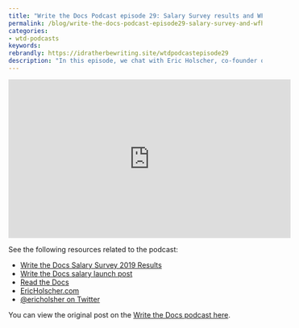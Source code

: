 ```yaml
---
title: "Write the Docs Podcast episode 29: Salary Survey results and WFH tips, with Eric Holscher"
permalink: /blog/write-the-docs-podcast-episode29-salary-survey-and-wfh/
categories:
- wtd-podcasts
keywords:
rebrandly: https://idratherbewriting.site/wtdpodcastepisode29
description: "In this episode, we chat with Eric Holscher, co-founder of both Read the Docs and Write the Docs, about the recent <a href='https://www.writethedocs.org/surveys/salary-survey/2019/'>Salary Survey</a> that the WTD group conducted. This survey was launched in Fall 2019, and the results published were recently published. The salary survey covers details such as types of employment, job titles, roles, length of time in role, work location, annual salary, salary breakdowns by state, additional benefits, satisfaction, reasons for dissastisfaction, organization type, respondent demographics, and more. In addition to exploring the survey, we also chat about tips for working from home, especially given that both Eric and Chris have been working remotely for many years."
---
```


<iframe width="560" height="315" src="https://www.youtube.com/embed/zO570wuFQ84" frameborder="0" allow="accelerometer; autoplay; encrypted-media; gyroscope; picture-in-picture" allowfullscreen></iframe>

See the following resources related to the podcast:

* [Write the Docs Salary Survey 2019 Results](https://www.writethedocs.org/surveys/salary-survey/2019/)
* [Write the Docs salary launch post](https://www.writethedocs.org/surveys/salary-survey-sep-2019/)
* [Read the Docs](https://readthedocs.org)
* [EricHolscher.com](https://www.ericholscher.com/)
* [@ericholsher on Twitter](https://twitter.com/ericholscher)

You can view the original post on the [Write the Docs podcast here](https://podcast.writethedocs.org/2020/04/12/episode-29-wtd-salary-survey-and-wfh/).
